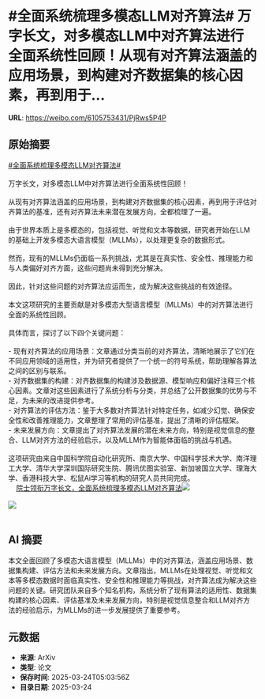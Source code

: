 # #全面系统梳理多模态LLM对齐算法# 万字长文，对多模态LLM中对齐算法进行全面系统性回顾！从现有对齐算法涵盖的应用场景，到构建对齐数据集的核心因素，再到用于...

**URL**: https://weibo.com/6105753431/PjRws5P4P

## 原始摘要

<a href="https://m.weibo.cn/search?containerid=231522type%3D1%26t%3D10%26q%3D%23%E5%85%A8%E9%9D%A2%E7%B3%BB%E7%BB%9F%E6%A2%B3%E7%90%86%E5%A4%9A%E6%A8%A1%E6%80%81LLM%E5%AF%B9%E9%BD%90%E7%AE%97%E6%B3%95%23&amp;extparam=%23%E5%85%A8%E9%9D%A2%E7%B3%BB%E7%BB%9F%E6%A2%B3%E7%90%86%E5%A4%9A%E6%A8%A1%E6%80%81LLM%E5%AF%B9%E9%BD%90%E7%AE%97%E6%B3%95%23" data-hide=""><span class="surl-text">#全面系统梳理多模态LLM对齐算法#</span></a> <br><br>万字长文，对多模态LLM中对齐算法进行全面系统性回顾！<br><br>从现有对齐算法涵盖的应用场景，到构建对齐数据集的核心因素，再到用于评估对齐算法的基准，还有对齐算法未来潜在发展方向，全都梳理了一遍。<br><br>由于世界本质上是多模态的，包括视觉、听觉和文本等数据，研究者开始在LLM的基础上开发多模态大语言模型（MLLMs），以处理更复杂的数据形式。<br><br>然而，现有的MLLMs仍面临一系列挑战，尤其是在真实性、安全性、推理能力和与人类偏好对齐方面，这些问题尚未得到充分解决。<br><br>因此，针对这些问题的对齐算法应运而生，成为解决这些挑战的有效途径。<br><br>本文这项研究的主要贡献是对多模态大型语言模型（MLLMs）中的对齐算法进行全面的系统性回顾。<br><br>具体而言，探讨了以下四个关键问题：<br><br>- 现有对齐算法的应用场景：文章通过分类当前的对齐算法，清晰地展示了它们在不同应用领域的适用性，并为研究者提供了一个统一的符号系统，帮助理解各算法之间的区别与联系。<br>- 对齐数据集的构建：对齐数据集的构建涉及数据源、模型响应和偏好注释三个核心因素。文章对这些因素进行了系统分析与分类，并总结了公开数据集的优势与不足，为未来的改进提供参考。<br>- 对齐算法的评估方法：鉴于大多数对齐算法针对特定任务，如减少幻觉、确保安全性和改善推理能力，文章整理了常用的评估基准，提出了清晰的评估框架。<br>- 未来发展方向：文章提出了对齐算法发展的潜在未来方向，特别是视觉信息的整合、LLM对齐方法的经验启示，以及MLLM作为智能体面临的挑战与机遇。<br><br>这项研究由来自中国科学院自动化研究所、南京大学、中国科学技术大学、南洋理工大学、清华大学深圳国际研究生院、腾讯优图实验室、新加坡国立大学、理海大学、香港科技大学、松鼠Ai学习等机构的研究人员共同完成。<br><a href="https://weibo.cn/sinaurl?u=https%3A%2F%2Fmp.weixin.qq.com%2Fs%2F8djZcfyl3v0N1eZRQBk0Yg" data-hide=""><span class="url-icon"><img style="width: 1rem;height: 1rem" src="https://h5.sinaimg.cn/upload/2015/09/25/3/timeline_card_small_web_default.png" referrerpolicy="no-referrer"></span><span class="surl-text">院士领衔万字长文，全面系统梳理多模态LLM对齐算法</span></a><img style="" src="https://tvax4.sinaimg.cn/large/006Fd7o3ly1hzqswxpq3bj30u00ghahe.jpg" referrerpolicy="no-referrer"><br><br><img style="" src="https://tvax1.sinaimg.cn/large/006Fd7o3ly1hzqsx0huv5j30u00z2h55.jpg" referrerpolicy="no-referrer"><br><br>

## AI 摘要

本文全面回顾了多模态大语言模型（MLLMs）中的对齐算法，涵盖应用场景、数据集构建、评估方法和未来发展方向。文章指出，MLLMs在处理视觉、听觉和文本等多模态数据时面临真实性、安全性和推理能力等挑战，对齐算法成为解决这些问题的关键。研究团队来自多个知名机构，系统分析了现有算法的适用性、数据集构建的核心因素、评估基准及未来发展方向，特别是视觉信息整合和LLM对齐方法的经验启示，为MLLMs的进一步发展提供了重要参考。

## 元数据

- **来源**: ArXiv
- **类型**: 论文
- **保存时间**: 2025-03-24T05:03:56Z
- **目录日期**: 2025-03-24
